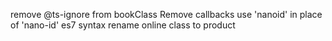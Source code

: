 remove @ts-ignore from bookClass
Remove callbacks
use 'nanoid' in place of 'nano-id'
es7 syntax
rename online class to product
